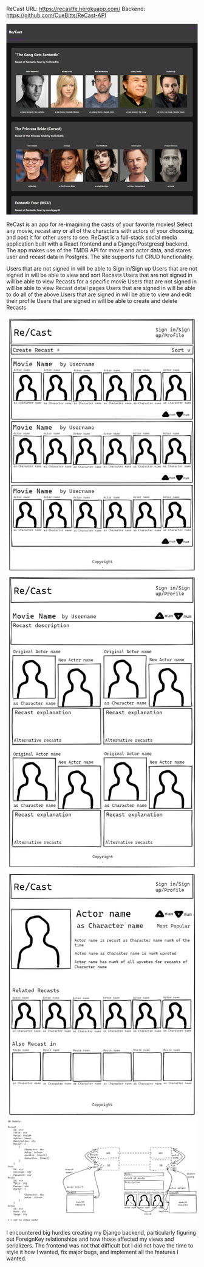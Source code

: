 ReCast
URL: https://recastfe.herokuapp.com/
Backend: https://github.com/CueBitts/ReCast-API

![app-image](/images/app-image.png)

ReCast is an app for re-imagining the casts of your favorite movies! Select any movie, recast any or all of the characters with actors of your choosing, and post it for other users to see.
ReCast is a full-stack social media application built with a React frontend and a Django/Postgresql backend. The app makes use of the TMDB API for movie and actor data, and stores user and recast data in Postgres. The site supports full CRUD functionality.

Users that are not signed in will be able to Sign in/Sign up
Users that are not signed in will be able to view and sort Recasts
Users that are not signed in will be able to view Recasts for a specific movie
Users that are not signed in will be able to view Recast detail pages
Users that are signed in will be able to do all of the above 
Users that are signed in will be able to view and edit their profile
Users that are signed in will be able to create and delete Recasts

![proj4-wireframe1](/images/proj4_wireframe1.png)
![proj4-wireframe2](/images/proj4_wireframe2.png)
![proj4-wireframe3](/images/proj4_wireframe3.png)
![proj4-wireframe4](/images/proj4_wireframe4.png)

I encountered big hurdles creating my Django backend, particularly figuring out ForeignKey relationships and how those affected my views and serializers. The frontend was not that difficult but I did not have the time to style it how I wanted, fix major bugs, and implement all the features I wanted.